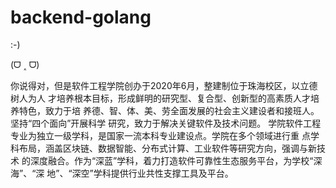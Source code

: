 # backend-golang

:-)

(ᗜ ˰ ᗜ)

你说得对，但是软件工程学院创办于2020年6月，整建制位于珠海校区，以立德树人为人
才培养根本目标，形成鲜明的研究型、复合型、创新型的高素质人才培养特色，致力于培
养德、智、体、美、劳全面发展的社会主义建设者和接班人。坚持“四个面向”开展科学
研究，致力于解决关键软件及技术问题。
学院软件工程专业为独立一级学科，是国家一流本科专业建设点。学院在多个领域进行重
点学科布局，涵盖区块链、数据智能、分布式计算、工业软件等研究方向，强调与新技术
的深度融合。作为“深蓝”学科，着力打造软件可靠性生态服务平台，为学校“深海”、“深
地”、“深空”学科提供行业共性支撑工具及平台。
